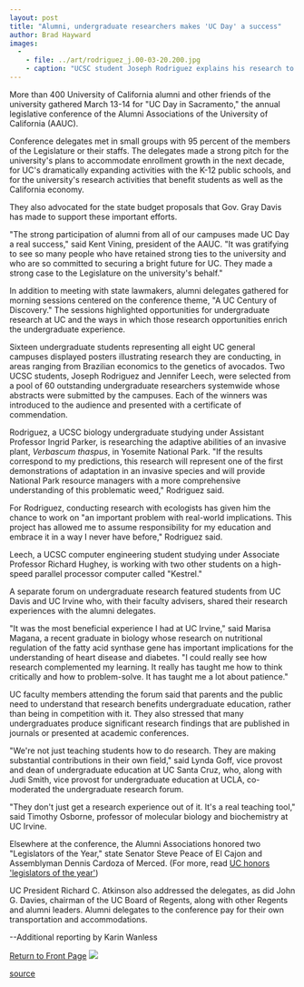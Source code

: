```yaml
---
layout: post
title: "Alumni, undergraduate researchers makes 'UC Day' a success"
author: Brad Hayward
images:
  -
    - file: ../art/rodriguez_j.00-03-20.200.jpg
    - caption: "UCSC student Joseph Rodriguez explains his research to Senator Bruce McPherson. He was selected from a pool of 60 outstanding undergraduate researchers systemwide to display a poster illustrating research he is conducting on an invasive plant in Yosemite National Park. Photo: Neil Michel/Axiom"
---
```


More than 400 University of California alumni and other friends of the university gathered March 13-14 for "UC Day in Sacramento," the annual legislative conference of the Alumni Associations of the University of California (AAUC).

Conference delegates met in small groups with 95 percent of the members of the Legislature or their staffs. The delegates made a strong pitch for the university's plans to accommodate enrollment growth in the next decade, for UC's dramatically expanding activities with the K-12 public schools, and for the university's research activities that benefit students as well as the California economy.  
  
They also advocated for the state budget proposals that Gov. Gray Davis has made to support these important efforts.  
  
"The strong participation of alumni from all of our campuses made UC Day a real success," said Kent Vining, president of the AAUC. "It was gratifying to see so many people who have retained strong ties to the university and who are so committed to securing a bright future for UC. They made a strong case to the Legislature on the university's behalf."  
  
In addition to meeting with state lawmakers, alumni delegates gathered for morning sessions centered on the conference theme, "A UC Century of Discovery." The sessions highlighted opportunities for undergraduate research at UC and the ways in which those research opportunities enrich the undergraduate experience.  
  
Sixteen undergraduate students representing all eight UC general campuses displayed posters illustrating research they are conducting, in areas ranging from Brazilian economics to the genetics of avocados. Two UCSC students, Joseph Rodriguez and Jennifer Leech, were selected from a pool of 60 outstanding undergraduate researchers systemwide whose abstracts were submitted by the campuses. Each of the winners was introduced to the audience and presented with a certificate of commendation.

Rodriguez, a UCSC biology undergraduate studying under Assistant Professor Ingrid Parker, is researching the adaptive abilities of an invasive plant, _Verbascum thaspus_, in Yosemite National Park. "If the results correspond to my predictions, this research will represent one of the first demonstrations of adaptation in an invasive species and will provide National Park resource managers with a more comprehensive understanding of this problematic weed," Rodriguez said.

For Rodriguez, conducting research with ecologists has given him the chance to work on "an important problem with real-world implications. This project has allowed me to assume responsibility for my education and embrace it in a way I never have before," Rodriguez said.

Leech, a UCSC computer engineering student studying under Associate Professor Richard Hughey, is working with two other students on a high-speed parallel processor computer called "Kestrel."

A separate forum on undergraduate research featured students from UC Davis and UC Irvine who, with their faculty advisers, shared their research experiences with the alumni delegates.  
  
"It was the most beneficial experience I had at UC Irvine," said Marisa Magana, a recent graduate in biology whose research on nutritional regulation of the fatty acid synthase gene has important implications for the understanding of heart disease and diabetes. "I could really see how research complemented my learning. It really has taught me how to think critically and how to problem-solve. It has taught me a lot about patience."  
  
UC faculty members attending the forum said that parents and the public need to understand that research benefits undergraduate education, rather than being in competition with it. They also stressed that many undergraduates produce significant research findings that are published in journals or presented at academic conferences.  
  
"We're not just teaching students how to do research. They are making substantial contributions in their own field," said Lynda Goff, vice provost and dean of undergraduate education at UC Santa Cruz, who, along with Judi Smith, vice provost for undergraduate education at UCLA, co-moderated the undergraduate research forum.  
  
"They don't just get a research experience out of it. It's a real teaching tool," said Timothy Osborne, professor of molecular biology and biochemistry at UC Irvine.  
  
Elsewhere at the conference, the Alumni Associations honored two "Legislators of the Year," state Senator Steve Peace of El Cajon and Assemblyman Dennis Cardoza of Merced. (For more, read [UC honors 'legislators of the year'][1])  
  
UC President Richard C. Atkinson also addressed the delegates, as did John G. Davies, chairman of the UC Board of Regents, along with other Regents and alumni leaders. Alumni delegates to the conference pay for their own transportation and accommodations.  

\--Additional reporting by Karin Wanless

[Return to Front Page][2] ![ ][3]

[1]: http://www.ucsc.edu/currents/99-00/03-20/legi.html
[2]: ../../index.html
[3]: ../../images/trans.gif

[source](http://www1.ucsc.edu/currents/99-00/03-20/ucday.html "Permalink to ucday")
